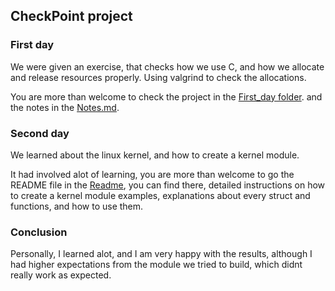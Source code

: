 ## CheckPoint project

### First day 

We were given an exercise, that checks how we use C, and how we allocate and release resources properly.
Using valgrind to check the allocations.

You are more than welcome to check the project in the [First_day folder](./first_day/).
and the notes in the [Notes.md](./first_day/notes.md).

### Second day

We learned about the linux kernel, and how to create a kernel module.

It had involved alot of learning, you are more than welcome to go the README file in the [Readme](./kernel_modules_and_networking/README.md), 
you can find there, detailed instructions on how to create a kernel module examples, explanations about every struct and functions, and how to use them.

### Conclusion

Personally, I learned alot, and I am very happy with the results, although I had higher expectations from the module we tried to build, which didnt really work as expected.

